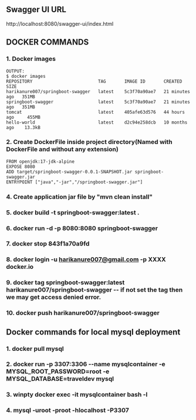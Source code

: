 ## Swagger UI URL
http://localhost:8080/swagger-ui/index.html


## DOCKER COMMANDS

### 1. Docker images

	OUTPUT:
	$ docker images
	REPOSITORY                         TAG       IMAGE ID       CREATED          SIZE
	harikanure007/springboot-swagger   latest    5c3f70a90ae7   21 minutes ago   351MB
	springboot-swagger                 latest    5c3f70a90ae7   21 minutes ago   351MB
	tomcat                             latest    405afe63d576   44 hours ago     455MB
	hello-world                        latest    d2c94e258dcb   10 months ago    13.3kB

### 2. Create DockerFile inside project directory(Named with DockerFile and without any extension)
	
	FROM openjdk:17-jdk-alpine
	EXPOSE 8080
	ADD target/springboot-swagger-0.0.1-SNAPSHOT.jar springboot-swagger.jar
	ENTRYPOINT ["java","-jar","/springboot-swagger.jar"]

### 4. Create application jar file by "mvn clean install"
### 5. docker build -t springboot-swagger:latest .
### 6. docker run -d -p 8080:8080 springboot-swagger
### 7. docker stop 843f1a70a9fd
### 8. docker login -u harikanure007@gmail.com -p XXXX docker.io
### 9. docker tag springboot-swagger:latest harikanure007/springboot-swagger   -- if not set the tag then we may get access denied error.
### 10. docker push harikanure007/springboot-swagger

## Docker commands for local mysql deployment

### 1. docker pull mysql
### 2. docker run -p 3307:3306 --name mysqlcontainer -e MYSQL_ROOT_PASSWORD=root -e MYSQL_DATABASE=traveldev mysql
### 3. winpty docker exec -it mysqlcontainer bash -l
### 4. mysql -uroot -proot -hlocalhost -P3307
